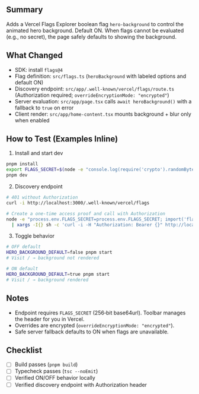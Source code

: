 ## Summary

Adds a Vercel Flags Explorer boolean flag `hero-background` to control the animated hero background. Default ON. When flags cannot be evaluated (e.g., no secret), the page safely defaults to showing the background.

## What Changed

- SDK: install `flags@4`
- Flag definition: `src/flags.ts` (`heroBackground` with labeled options and default ON)
- Discovery endpoint: `src/app/.well-known/vercel/flags/route.ts` (Authorization required; `overrideEncryptionMode: "encrypted"`)
- Server evaluation: `src/app/page.tsx` calls `await heroBackground()` with a fallback to `true` on error
- Client render: `src/app/home-content.tsx` mounts background + blur only when enabled

## How to Test (Examples Inline)

1) Install and start dev

```bash
pnpm install
export FLAGS_SECRET=$(node -e "console.log(require('crypto').randomBytes(32).toString('base64url'))")
pnpm dev
```

2) Discovery endpoint

```bash
# 401 without Authorization
curl -i http://localhost:3000/.well-known/vercel/flags

# Create a one-time access proof and call with Authorization
node -e "process.env.FLAGS_SECRET=process.env.FLAGS_SECRET; import('flags').then(async m=>console.log(await m.createAccessProof()))" \
  | xargs -I{} sh -c 'curl -i -H "Authorization: Bearer {}" http://localhost:3000/.well-known/vercel/flags'
```

3) Toggle behavior

```bash
# OFF default
HERO_BACKGROUND_DEFAULT=false pnpm start
# Visit / → background not rendered

# ON default
HERO_BACKGROUND_DEFAULT=true pnpm start
# Visit / → background rendered
```

## Notes

- Endpoint requires `FLAGS_SECRET` (256‑bit base64url). Toolbar manages the header for you in Vercel.
- Overrides are encrypted (`overrideEncryptionMode: "encrypted"`).
- Safe server fallback defaults to ON when flags are unavailable.

## Checklist

- [ ] Build passes (`pnpm build`)
- [ ] Typecheck passes (`tsc --noEmit`)
- [ ] Verified ON/OFF behavior locally
- [ ] Verified discovery endpoint with Authorization header
